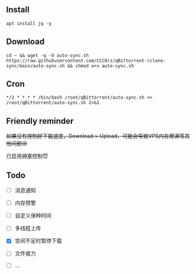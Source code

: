 ## Install
```
apt install jq -y
```

## Download
```
cd ~ && wget -q -O auto-sync.sh https://raw.githubusercontent.com/CCCOrz/qBittorrent-rclone-sync/main/auto-sync.sh && chmod a+x auto-sync.sh
```

## Cron
```
*/2 * * * * /bin/bash /root/qBittorrent/auto-sync.sh >> /root/qBittorrent/auto-sync.sh 2>&1
```

## Friendly reminder
~~如果没有控制好下载速度，Download > Upload，可能会导致VPS内存爆满等其他问题😣~~

已启用拥塞控制😈

## Todo
- [ ] 消息通知
- [ ] 内存预警
- [ ] 自定义保种时间
- [ ] 多线程上传
- [x] 空间不足时暂停下载
- [ ] 文件接力
- [ ] ...

